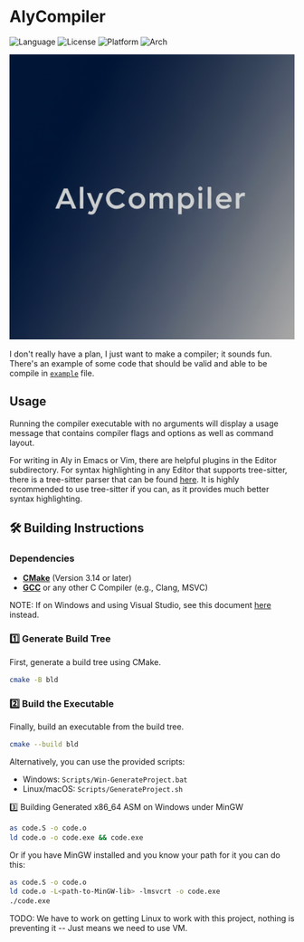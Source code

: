 # AlyCompiler

![Language](https://img.shields.io/badge/Language-C-blue)
![License](https://img.shields.io/badge/License-MIT-blue)
![Platform](https://img.shields.io/badge/Platform-Windows%20|%20Linux-blue)
![Arch](https://img.shields.io/badge/Arch-x86--64%20|%20x64-green)

![AlyCompiler Logo](/Resources/AlyCompilerLogo.png)

I don't really have a plan, I just want to make a compiler; it sounds fun. There's an example of some code that should be valid and able to be compile in [`example`](example.aly) file.

## Usage

Running the compiler executable with no arguments will display a usage message that contains compiler flags and options as well as command layout.

For writing in Aly in Emacs or Vim, there are helpful plugins in the Editor subdirectory.
For syntax highlighting in any Editor that supports tree-sitter, there is a tree-sitter parser that can be found [here](https://github.com/NorthernL1ghts/tree-sitter-int).
It is highly recommended to use tree-sitter if you can, as it provides much better syntax highlighting.

## 🛠 Building Instructions

### Dependencies

- **[CMake](https://cmake.org/)** (Version 3.14 or later)
- **[GCC](https://gcc.gnu.org/)** or any other C Compiler (e.g., Clang, MSVC)

NOTE: If on Windows and using Visual Studio, see this document [here](https://github.com/NorthernL1ghts/AlyCompiler/blob/main/Documents/VISUAL_STUDIO.org) instead.

### 1️⃣ Generate Build Tree

First, generate a build tree using CMake.

```sh
cmake -B bld
```

### 2️⃣ Build the Executable

Finally, build an executable from the build tree.

```sh
cmake --build bld
```

Alternatively, you can use the provided scripts:

- Windows: `Scripts/Win-GenerateProject.bat`
- Linux/macOS: `Scripts/GenerateProject.sh`

3️⃣ Building Generated x86_64 ASM on Windows under MinGW
```sh
as code.S -o code.o
ld code.o -o code.exe && code.exe
```

Or if you have MinGW installed and you know your path for it you can do this:

```sh
as code.S -o code.o
ld code.o -L<path-to-MinGW-lib> -lmsvcrt -o code.exe
./code.exe
```

TODO: We have to work on getting Linux to work with this project, nothing is preventing it -- Just means we need to use VM.
